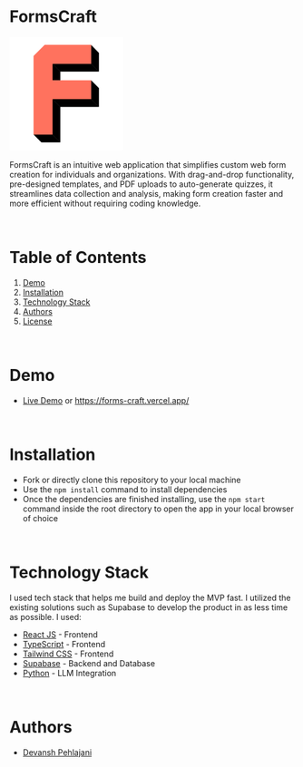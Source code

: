 # FormsCraft

<img src="frontend/public/f.png" alt="FormEasy Logo" width="200" />

FormsCraft is an intuitive web application that simplifies custom web form creation for individuals and organizations. With drag-and-drop functionality, pre-designed templates, and PDF uploads to auto-generate quizzes, it streamlines data collection and analysis, making form creation faster and more efficient without requiring coding knowledge.

<br/>

# Table of Contents

1. [Demo](#demo)
2. [Installation](#installation)
3. [Technology Stack](#technology-stack)
4. [Authors](#authors)
5. [License](#license)

<br/>

# Demo

- [Live Demo](https://forms-craft.vercel.app/) or https://forms-craft.vercel.app/
<br/>

# Installation

- Fork or directly clone this repository to your local machine
- Use the `npm install` command to install dependencies
- Once the dependencies are finished installing, use the `npm start` command inside the root directory to open the app in your local browser of choice

<br/>

# Technology Stack

I used tech stack that helps me build and deploy the MVP fast. I utilized the existing solutions such as Supabase to develop the product in as less time as possible. I used:

- [React JS](https://react.dev/) - Frontend
- [TypeScript](https://www.typescriptlang.org/) - Frontend
- [Tailwind CSS](https://tailwindcss.com/) - Frontend
- [Supabase](https://supabase.com/) - Backend and Database
- [Python](https://www.python.org/) - LLM Integration

<br/>

# Authors

- [Devansh Pehlajani](https://github.com/Devansh633)

<br/>
